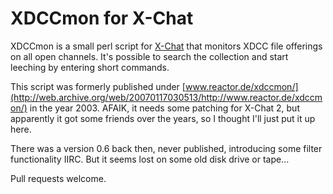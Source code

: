 XDCCmon for X-Chat
==================

XDCCmon is a small perl script for [X-Chat](http://xchat.org) that monitors XDCC file offerings on all open channels. It's possible to search the collection and start leeching by entering short commands.

This script was formerly published under [www.reactor.de/xdccmon/](http://web.archive.org/web/20070117030513/http://www.reactor.de/xdccmon/) in the year 2003. AFAIK, it needs some patching for X-Chat 2, but apparently it got some friends over the years, so I thought I'll just put it up here.

There was a version 0.6 back then, never published, introducing some filter functionality IIRC. But it seems lost on some old disk drive or tape...

Pull requests welcome.
